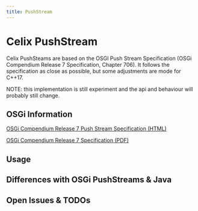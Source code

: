 ```yaml
---
title: PushStream
---
```


# Celix PushStream

Celix PushSteams are based on the OSGI Push Stream Specification (OSGi Compendium Release 7 Specification, Chapter 706).
It follows the specification as close as possible, but some adjustments are mode for C++17.

NOTE: this implementation is still experiment and the api and behaviour will probably still change.  

## OSGi Information

[OSGi Compendium Release 7 Push Stream Specification (HTML)](https://osgi.org/specification/osgi.cmpn/7.0.0/util.pushstream.html)

[OSGi Compendium Release 7 Specification (PDF)](https://docs.osgi.org/download/r7/osgi.cmpn-7.0.0.pdf)

## Usage

## Differences with OSGi PushStreams & Java


## Open Issues & TODOs
